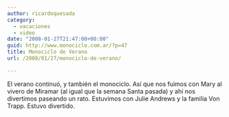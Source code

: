 ```yaml
---
author: ricardoquesada
category:
  - vacaciones
  - video
date: "2008-01-27T21:47:00+00:00"
guid: http://www.monociclo.com.ar/?p=47
title: Monociclo de Verano
url: /2008/01/27/monociclo-de-verano/

---
```

El verano continuó, y también el monociclo. Así que nos fuimos con Mary al vivero de Miramar (al igual que la semana Santa pasada) y ahí nos divertimos paseando un rato. Estuvimos con Julie Andrews y la familia Von Trapp. Estuvo divertido.  
